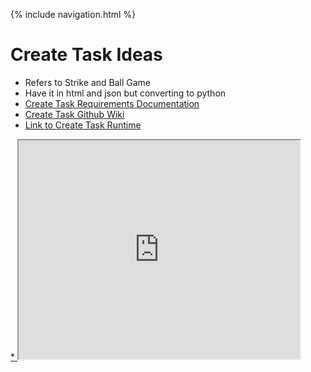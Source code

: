 {% include navigation.html %}
# Create Task Ideas 
* Refers to Strike and Ball Game 
* Have it in html and json but converting to python
* [Create Task Requirements Documentation](https://docs.google.com/document/d/1CQXkALDdLOtwdL4PEJ-WCEqZO7y2OJIyWKey7qHR3NY/edit?usp=sharing)
* [Create Task Github Wiki](https://github.com/jar04/flask_portfolio/wiki/James-Create-Task-Wiki)
* [Link to Create Task Runtime ](https://vimeo.com/701050189/474b509ed8)
<a href="#work" class="video">
* 

  <iframe src="https://vimeo.com/701050189/474b509ed8" width="450" height="350" allow="autoplay"></iframe>
  </a>

